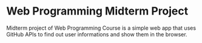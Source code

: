 # Web Programming Midterm Project
Midterm project of Web Programming Course is a simple web app that uses GitHub APIs to find out user informations and show them in the browser.

